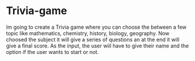 # Trivia-game
Im going to create a Trivia game where you can choose the between a few topic like mathematics, chemistry, history, biology, geography. Now choosed the subject it will give a series of questions an at the end it will give a final score.     As the input, the user wiil have to give their name and the option if the user wants to start or not. 
